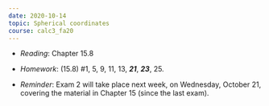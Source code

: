 ```yaml
---
date: 2020-10-14
topic: Spherical coordinates
course: calc3_fa20
---
```



- *Reading*: Chapter 15.8
- *Homework*: (15.8) #1, 5, 9, 11, 13, ***21***, ***23***, 25.

- *Reminder*: Exam 2 will take place next week, on Wednesday, October 21, covering the material in Chapter 15 (since the last exam).

